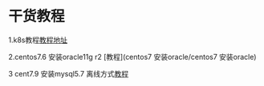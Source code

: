 
# 干货教程

1.k8s教程[教程地址](debian-k8s教程/基于debiank8s和docker安装教程)

2.centos7.6 安装oracle11g r2 [教程](centos7 安装oracle/centos7 安装oracle)

3 cent7.9 安装mysql5.7 离线方式[教程](centos7安装mysql离线方式/centos7安装mysql离线方式)



